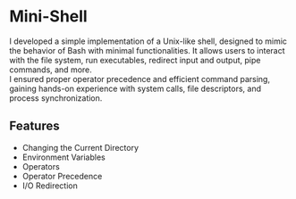 # Mini-Shell
I developed a simple implementation of a Unix-like shell, designed to mimic the behavior of Bash with minimal functionalities. It allows users to interact with the file system, run executables, redirect input and output, pipe commands, and more.
<br>
I ensured proper operator precedence and efficient command parsing, gaining hands-on experience with system calls, file descriptors, and process synchronization.
</br>
<h2>
  Features
</h2>
<ul>
  <li>Changing the Current Directory</li>
  <li>Environment Variables</li>
  <li>Operators</li>
  <li>Operator Precedence</li>
  <li>I/O Redirection</li>
</ul>

